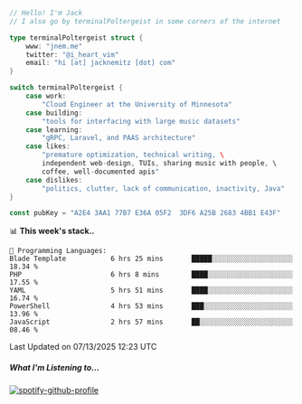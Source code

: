 ```go
// Hello! I'm Jack
// I also go by terminalPoltergeist in some corners of the internet

type terminalPoltergeist struct {
    www: "jnem.me"
    twitter: "@i_heart_vim"
    email: "hi [at] jacknemitz [dot] com"
}

switch terminalPoltergeist {
    case work:
        "Cloud Engineer at the University of Minnesota"
    case building:
        "tools for interfacing with large music datasets"
    case learning:
        "gRPC, Laravel, and PAAS architecture"
    case likes:
        "premature optimization, technical writing, \
        independent web-design, TUIs, sharing music with people, \
        coffee, well-documented apis"
    case dislikes:
        "politics, clutter, lack of communication, inactivity, Java"
}

const pubKey = "A2E4 3AA1 77B7 E36A 05F2  3DF6 A25B 2683 4BB1 E43F"
```

<!--START_SECTION:waka-->
📊 **This week's stack..** 

```text
💬 Programming Languages: 
Blade Template           6 hrs 25 mins       █████░░░░░░░░░░░░░░░░░░░░   18.34 % 
PHP                      6 hrs 8 mins        ████░░░░░░░░░░░░░░░░░░░░░   17.55 % 
YAML                     5 hrs 51 mins       ████░░░░░░░░░░░░░░░░░░░░░   16.74 % 
PowerShell               4 hrs 53 mins       ███░░░░░░░░░░░░░░░░░░░░░░   13.96 % 
JavaScript               2 hrs 57 mins       ██░░░░░░░░░░░░░░░░░░░░░░░   08.46 % 
```


 Last Updated on 07/13/2025 12:23 UTC
<!--END_SECTION:waka-->

##### What I'm Listening to...

[![spotify-github-profile](https://jnem.me/listening-item?maxAge=2592000)](https://jnem.me/listening)

